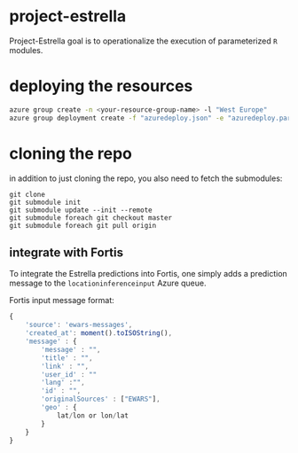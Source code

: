 # project-estrella
Project-Estrella goal is to operationalize the execution of parameterized `R` modules. 

# deploying the resources
```bash
azure group create -n <your-resource-group-name> -l "West Europe"
azure group deployment create -f "azuredeploy.json" -e "azuredeploy.parameters.json" -g <your-resource-group-name> -n <your-deployment-name>

```

# cloning the repo
in addition to just cloning the repo, you also need to fetch the submodules:

```
git clone
git submodule init 
git submodule update --init --remote
git submodule foreach git checkout master
git submodule foreach git pull origin
```

## integrate with Fortis
To integrate the Estrella predictions into Fortis, one simply adds a prediction message to the `locationinferenceinput` Azure queue.

Fortis input message format:
```js
{
    'source': 'ewars-messages',
    'created_at': moment().toISOString(),
    'message' : {
        'message' : "",
        'title' : "",
        'link' : "",
        'user_id' : ""
        'lang' :"",
        'id' : "",
        'originalSources' : ["EWARS"],
        'geo' : {
            lat/lon or lon/lat
        }
    }
}
```
